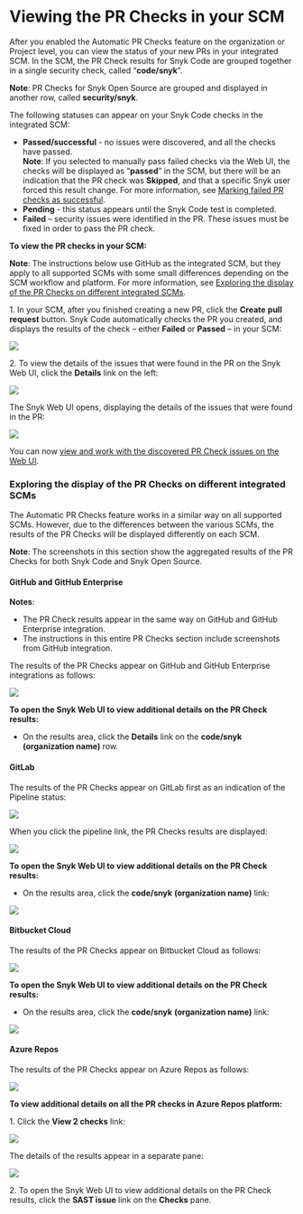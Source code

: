 # Viewing the PR Checks in your SCM

After you enabled the Automatic PR Checks feature on the organization or Project level, you can view the status of your new PRs in your integrated SCM. In the SCM, the PR Check results for Snyk Code are grouped together in a single security check, called “**code/snyk**”.

**Note**: PR Checks for Snyk Open Source are grouped and displayed in another row, called **security/snyk**.

The following statuses can appear on your Snyk Code checks in the integrated SCM:

* **Passed/successful** - no issues were discovered, and all the checks have passed.\
  **Note**: If you selected to manually pass failed checks via the Web UI, the checks will be displayed as “**passed**” in the SCM, but there will be an indication that the PR check was **Skipped**, and that a specific Snyk user forced this result change. For more information, see [Marking failed PR checks as successful](viewing-and-working-with-the-pr-check-results-on-the-snyk-web-ui.md#\_ref105582006).
* **Pending** - this status appears until the Snyk Code test is completed.
* **Failed** – security issues were identified in the PR. These issues must be fixed in order to pass the PR check.

**To view the PR checks in your SCM:**

**Note**: The instructions below use GitHub as the integrated SCM, but they apply to all supported SCMs with some small differences depending on the SCM workflow and platform. For more information, see [Exploring the display of the PR Checks on different integrated SCMs](viewing-the-pr-checks-in-your-scm.md#\_ref105582759).

1\. In your SCM, after you finished creating a new PR, click the **Create** **pull request** button. Snyk Code automatically checks the PR you created, and displays the results of the check – either **Failed** or **Passed** – in your SCM:

![](<../../../.gitbook/assets/Snyk Code - PR Checks - GitHub - Checks Failed.png>)

2\. To view the details of the issues that were found in the PR on the Snyk Web UI, click the **Details** link on the left:

![](<../../../.gitbook/assets/Snyk Code - PR Checks - GitHub - Checks Failed - Details link.png>)

The Snyk Web UI opens, displaying the details of the issues that were found in the PR:

![](<../../../.gitbook/assets/Snyk Code - PR Checks - Checks Failed - Details in the Web UI.png>)

You can now [view and work with the discovered PR Check issues on the Web UI](viewing-and-working-with-the-pr-check-results-on-the-snyk-web-ui.md).

### Exploring the display of the PR Checks on different integrated SCMs <a href="#_ref105582759" id="_ref105582759"></a>

The Automatic PR Checks feature works in a similar way on all supported SCMs. However, due to the differences between the various SCMs, the results of the PR Checks will be displayed differently on each SCM.

**Note**: The screenshots in this section show the aggregated results of the PR Checks for both Snyk Code and Snyk Open Source.

#### **GitHub and GitHub Enterprise**

**Notes**:

* The PR Check results appear in the same way on GitHub and GitHub Enterprise integration.
* The instructions in this entire PR Checks section include screenshots from GitHub integration.

The results of the PR Checks appear on GitHub and GitHub Enterprise integrations as follows:

![](<../../../.gitbook/assets/Snyk Code - PR Checks - GitHub - Results .png>)

**To open the Snyk Web UI to view additional details on the PR Check results:**

* On the results area, click the **Details** link on the **code/snyk** **(organization name)** row.

#### **GitLab**

The results of the PR Checks appear on GitLab first as an indication of the Pipeline status:

![](<../../../.gitbook/assets/Snyk Code - PR Checks - GitLab - Pipeline.png>)

When you click the pipeline link, the PR Checks results are displayed:

![](<../../../.gitbook/assets/Snyk Code - PR Checks - GitLab (1).png>)

**To open the Snyk Web UI to view additional details on the PR Check results:**

* On the results area, click the **code/snyk** **(organization name)** link:

![](<../../../.gitbook/assets/Snyk Code - PR Checks - GitLab - Link to Results.png>)

#### **Bitbucket Cloud**

The results of the PR Checks appear on Bitbucket Cloud as follows:

![](<../../../.gitbook/assets/Snyk Code - PR Checks - Bitbucket Cloud.png>)

**To open the Snyk Web UI to view additional details on the PR Check results:**

* On the results area, click the **code/snyk** **(organization name)** link:

![](<../../../.gitbook/assets/Snyk Code - PR Checks - Bitbucket Cloud - Results link.png>)

#### **Azure Repos**

The results of the PR Checks appear on Azure Repos as follows:

![](<../../../.gitbook/assets/Snyk Code - PR Checks - Azure Repos.png>)

**To view additional details on all the PR checks in Azure Repos platform:**

1\. Click the **View 2 checks** link:

![](<../../../.gitbook/assets/Snyk Code - PR Checks - Azure Repos - View Checks link.png>)

The details of the results appear in a separate pane:

![](<../../../.gitbook/assets/Snyk Code - PR Checks - Azure Repos - View Checks link - Pane.png>)

2\. To open the Snyk Web UI to view additional details on the PR Check results, click the **SAST issue** link on the **Checks** pane.
